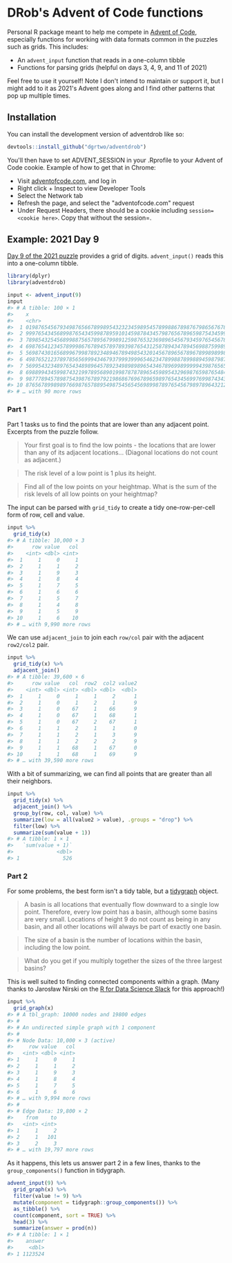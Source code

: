 <!-- README.md is generated from README.Rmd. Please edit that file -->



# DRob's Advent of Code functions

<!-- badges: start -->
<!-- badges: end -->

Personal R package meant to help me compete in [Advent of Code](https://adventofcode.com/), especially functions for working with data formats common in the puzzles such as grids. This includes:

* An `advent_input` function that reads in a one-column tibble
* Functions for parsing grids (helpful on days 3, 4, 9, and 11 of 2021)

Feel free to use it yourself! Note I don't intend to maintain or support it, but I might add to it as 2021's Advent goes along and I find other patterns that pop up multiple times.

## Installation

You can install the development version of adventdrob like so:

``` r
devtools::install_github("dgrtwo/adventdrob")
```

You'll then have to set ADVENT_SESSION in your .Rprofile to your Advent of Code cookie. Example of how to get that in Chrome:

* Visit [adventofcode.com](https://adventofcode.com/), and log in
* Right click + Inspect to view Developer Tools
* Select the Network tab
* Refresh the page, and select the "adventofcode.com" request
* Under Request Headers, there should be a cookie including `session=<cookie here>`. Copy that without the session=.

## Example: 2021 Day 9

[Day 9 of the 2021 puzzle](https://adventofcode.com/2021/day/9) provides a grid of digits. `advent_input()` reads this into a one-column tibble.


```r
library(dplyr)
library(adventdrob)

input <- advent_input(9)
input
#> # A tibble: 100 × 1
#>    x                                                                                                   
#>    <chr>                                                                                               
#>  1 0198765456793498765667899895432323459895457899886789876798656767890198989323997654321296543219876545
#>  2 9997654345689987654345998789591014598784345798765678965987543459921987978919876543210989694998765432
#>  3 7898543254568998875657895679989125987653236989654567934597654567899876869899989874349978989899654321
#>  4 6987654123457899986767894578978939876543125878943478945698875998954945756789999965498769876789965432
#>  5 5698743016568996799878923489467894985432014567896567896789989899893234545678999876987658765679896545
#>  6 4987652123789785656999434679379993999654623478998878998894598798789101234567893989876543434598789956
#>  7 5699543234897654348989645789234989898965434678969989999943987656578992345778932398765432125987679897
#>  8 6988994345998743219978956890199878787896545989543296987659876548467889476799321459989521019876565689
#>  9 9877789457898754398767897921986867696789659897654345699769987434345678987896430124987632129865434578
#> 10 8765678998989766987657889549875456545698998789765456798978964321234589398989945786798747634987521289
#> # … with 90 more rows
```

### Part 1

Part 1 tasks us to find the points that are lower than any adjacent point. Excerpts from the puzzle follow.

> Your first goal is to find the low points - the locations that are lower than any of its adjacent locations... (Diagonal locations do not count as adjacent.)

> The risk level of a low point is 1 plus its height.

> Find all of the low points on your heightmap. What is the sum of the risk levels of all low points on your heightmap?

The input can be parsed with `grid_tidy` to create a tidy one-row-per-cell form of row, cell and value.


```r
input %>%
  grid_tidy(x)
#> # A tibble: 10,000 × 3
#>      row value   col
#>    <int> <dbl> <int>
#>  1     1     0     1
#>  2     1     1     2
#>  3     1     9     3
#>  4     1     8     4
#>  5     1     7     5
#>  6     1     6     6
#>  7     1     5     7
#>  8     1     4     8
#>  9     1     5     9
#> 10     1     6    10
#> # … with 9,990 more rows
```

We can use `adjacent_join` to join each `row/col` pair with the adjacent `row2/col2` pair.


```r
input %>%
  grid_tidy(x) %>%
  adjacent_join()
#> # A tibble: 39,600 × 6
#>      row value   col  row2  col2 value2
#>    <int> <dbl> <int> <dbl> <dbl>  <dbl>
#>  1     1     0     1     1     2      1
#>  2     1     0     1     2     1      9
#>  3     1     0    67     1    66      9
#>  4     1     0    67     1    68      1
#>  5     1     0    67     2    67      1
#>  6     1     1     2     1     1      0
#>  7     1     1     2     1     3      9
#>  8     1     1     2     2     2      9
#>  9     1     1    68     1    67      0
#> 10     1     1    68     1    69      9
#> # … with 39,590 more rows
```

With a bit of summarizing, we can find all points that are greater than all their neighbors.


```r
input %>%
  grid_tidy(x) %>%
  adjacent_join() %>%
  group_by(row, col, value) %>%
  summarize(low = all(value2 > value), .groups = "drop") %>%
  filter(low) %>%
  summarize(sum(value + 1))
#> # A tibble: 1 × 1
#>   `sum(value + 1)`
#>              <dbl>
#> 1              526
```

### Part 2

For some problems, the best form isn't a tidy table, but a [tidygraph](https://github.com/thomasp85/tidygraph) object.

> A basin is all locations that eventually flow downward to a single low point. Therefore, every low point has a basin, although some basins are very small. Locations of height 9 do not count as being in any basin, and all other locations will always be part of exactly one basin.

> The size of a basin is the number of locations within the basin, including the low point.

> What do you get if you multiply together the sizes of the three largest basins?

This is well suited to finding connected components within a graph. (Many thanks to Jarosław Nirski on the [R for Data Science Slack](https://rfordatascience.slack.com/) for this approach!)


```r
input %>%
  grid_graph(x)
#> # A tbl_graph: 10000 nodes and 19800 edges
#> #
#> # An undirected simple graph with 1 component
#> #
#> # Node Data: 10,000 × 3 (active)
#>     row value   col
#>   <int> <dbl> <int>
#> 1     1     0     1
#> 2     1     1     2
#> 3     1     9     3
#> 4     1     8     4
#> 5     1     7     5
#> 6     1     6     6
#> # … with 9,994 more rows
#> #
#> # Edge Data: 19,800 × 2
#>    from    to
#>   <int> <int>
#> 1     1     2
#> 2     1   101
#> 3     2     3
#> # … with 19,797 more rows
```

As it happens, this lets us answer part 2 in a few lines, thanks to the `group_components()` function in tidygraph.


```r
advent_input(9) %>%
  grid_graph(x) %>%
  filter(value != 9) %>%
  mutate(component = tidygraph::group_components()) %>%
  as_tibble() %>%
  count(component, sort = TRUE) %>%
  head(3) %>%
  summarize(answer = prod(n))
#> # A tibble: 1 × 1
#>    answer
#>     <dbl>
#> 1 1123524
```

